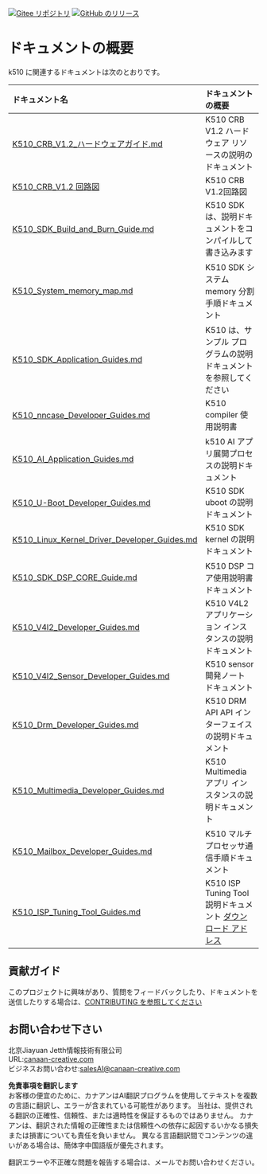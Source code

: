 [![Gitee リポジトリ](https://img.shields.io/badge/gitee-repository-blue?logo=gitee&style=plastic)](https://gitee.com/kendryte/k510_docs)
[![GitHub のリリース](https://img.shields.io/github/v/release/kendryte/k510_docs?color=brightgreen&display_name=tag&logo=github&style=plastic)](https://github.com/kendryte/k510_docs/releases)

# ドキュメントの概要

k510 に関連するドキュメントは次のとおりです。

| ドキュメント名 | ドキュメントの概要 |
| :-- | :-- |
| [K510_CRB_V1.2_ハードウェアガイド.md](K510_CRB_V1.2_Hardware_Guide.md) | K510 CRB V1.2 ハードウェア リソースの説明のドキュメント |
| [K510_CRB_V1.2 回路図](https://github.com/kendryte/k510_docs/releases/download/v1.5/K510_CRB_Schematic.zip) | K510 CRB V1.2回路図|
| [K510_SDK_Build_and_Burn_Guide.md](K510_SDK_Build_and_Burn_Guide.md) | K510 SDK は、説明ドキュメントをコンパイルして書き込みます |
| [K510_System_memory_map.md](K510_System_memory_map.md) | K510 SDK システム memory 分割手順ドキュメント |
| [K510_SDK_Application_Guides.md](K510_SDK_Application_Guides.md) | K510 は、サンプル プログラムの説明ドキュメントを参照してください |
| [K510_nncase_Developer_Guides.md](K510_nncase_Developer_Guides.md) | K510 compiler 使用説明書 |
| [K510_AI_Application_Guides.md](K510_AI_Application_Guides.md) | k510 AI アプリ展開プロセスの説明ドキュメント |
| [K510_U-Boot_Developer_Guides.md](K510_U-Boot_Developer_Guides.md) | K510 SDK uboot の説明ドキュメント |
| [K510_Linux_Kernel_Driver_Developer_Guides.md](K510_Linux_Kernel_Driver_Developer_Guides.md) | K510 SDK kernel の説明ドキュメント |
| [K510_SDK_DSP_CORE_Guide.md](K510_SDK_DSP_CORE_Guide.md) | K510 DSP コア使用説明書ドキュメント |
| [K510_V4l2_Developer_Guides.md](K510_V4l2_Developer_Guides.md) | K510 V4L2 アプリケーション インスタンスの説明ドキュメント |
| [K510_V4l2_Sensor_Developer_Guides.md](K510_V4l2_Sensor_Developer_Guides.md) | K510 sensor 開発ノート ドキュメント |
| [K510_Drm_Developer_Guides.md](K510_Drm_Developer_Guides.md) | K510 DRM API API インターフェイスの説明ドキュメント |
| [K510_Multimedia_Developer_Guides.md](K510_Multimedia_Developer_Guides.md) | K510 Multimedia アプリ インスタンスの説明ドキュメント |
| [K510_Mailbox_Developer_Guides.md](K510_Mailbox_Developer_Guides.md) | K510 マルチプロセッサ通信手順ドキュメント |
| [K510_ISP_Tuning_Tool_Guides.md](K510_ISP_Tuning_Tool_Guides.md) | K510 ISP Tuning Tool 説明ドキュメント [ダウンロード アドレス](https://github.com/kendryte/k510_isp_tuning_tool/releases) |

## 貢献ガイド

このプロジェクトに興味があり、質問をフィードバックしたり、ドキュメントを送信したりする場合は、[CONTRIBUTING を参照してください](.github/CONTRIBUTING.md)

## お問い合わせ下さい

北京Jiayuan Jetth情報技術有限公司  
URL:[canaan-creative.com](https://canaan-creative.com/)  
ビジネスお問い合わせ:[salesAI@canaan-creative.com](mailto:salesAI@canaan-creative.com)

**免責事項を翻訳します**  
お客様の便宜のために、カナアンはAI翻訳プログラムを使用してテキストを複数の言語に翻訳し、エラーが含まれている可能性があります。 当社は、提供される翻訳の正確性、信頼性、または適時性を保証するものではありません。 カナアンは、翻訳された情報の正確性または信頼性への依存に起因するいかなる損失または損害についても責任を負いません。 異なる言語翻訳間でコンテンツの違いがある場合は、簡体字中国語版が優先されます。

翻訳エラーや不正確な問題を報告する場合は、メールでお問い合わせください。
